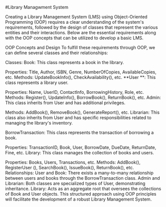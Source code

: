 #Library Managwment System

Creating a Library Management System (LMS) using Object-Oriented Programming (OOP) requires a clear understanding of the system's requirements, followed by the design of classes that represent the various entities and their interactions. Below are the essential requirements along with the OOP concepts that can be utilized to develop a basic LMS.

OOP Concepts and Design
To fulfill these requirements through OOP, we can define several classes and their relationships:

Classes:
Book: This class represents a book in the library.

Properties: Title, Author, ISBN, Genre, NumberOfCopies, AvailableCopies, etc.
Methods: UpdateBookInfo(), CheckAvailability(), etc.
**User **: This class represents a library user.

Properties: Name, UserID, ContactInfo, BorrowingHistory, Role, etc.
Methods: Register(), UpdateInfo(), BorrowBook(), ReturnBook(), etc.
Admin: This class inherits from User and has additional privileges.

Methods: AddBook(), RemoveBook(), GenerateReport(), etc.
Librarian: This class also inherits from User and has specific responsibilities related to managing the library's inventory.

BorrowTransaction: This class represents the transaction of borrowing a book.

Properties: TransactionID, Book, User, BorrowDate, DueDate, ReturnDate, Fine, etc.
Library: This class manages the collection of books and users.

Properties: Books, Users, Transactions, etc.
Methods: AddBook(), RegisterUser (), SearchBook(), IssueBook(), ReturnBook(), etc.
Relationships:
User and Book: There exists a many-to-many relationship between users and books through the BorrowTransaction class.
Admin and Librarian: Both classes are specialized types of User, demonstrating inheritance.
Library: Acts as an aggregate root that oversees the collections of Book and User objects.
This structured approach using OOP principles will facilitate the development of a robust Library Management System.
